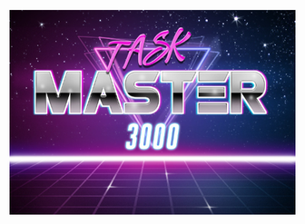 

![Alt text](https://github.com/Hermes827/TaskMaster-3000/blob/master/frontend/img/originalTaskMaster.jpg)
